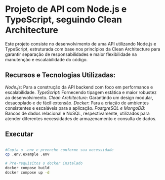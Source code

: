 
# Projeto de API com Node.js e TypeScript, seguindo Clean Architecture

Este projeto consiste no desenvolvimento de uma API utilizando Node.js e TypeScript, estruturada com base nos princípios da Clean Architecture para garantir separação de responsabilidades e maior flexibilidade na manutenção e escalabilidade do código.

## Recursos e Tecnologias Utilizadas:

*Node.js*: Para a construção da API backend com foco em performance e escalabilidade.
*TypeScript*: Fornecendo tipagem estática e maior robustez ao desenvolvimento.
*Clean Architecture*: Garantindo um design modular, desacoplado e de fácil extensão.
*Docker*: Para a criação de ambientes consistentes e escaláveis para a aplicação.
*PostgreSQL e MongoDB*: Bancos de dados relacional e NoSQL, respectivamente, utilizados para atender diferentes necessidades de armazenamento e consulta de dados.

## Executar

```bash

#Copia o .env e preenche conforme sua necessidade
cp .env.example .env

# Pre-requisitos o docker instalado
docker compose build
docker compose up -d

```